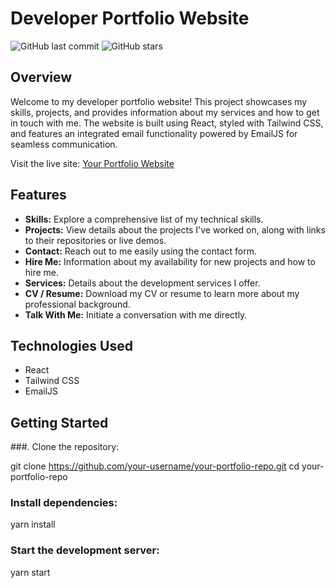 # Developer Portfolio Website

![GitHub last commit](https://img.shields.io/github/last-commit/your-username/your-portfolio-repo)
![GitHub stars](https://img.shields.io/github/stars/your-username/your-portfolio-repo?style=social)

## Overview

Welcome to my developer portfolio website! This project showcases my skills, projects, and provides information about my services and how to get in touch with me. The website is built using React, styled with Tailwind CSS, and features an integrated email functionality powered by EmailJS for seamless communication.

Visit the live site: [Your Portfolio Website](https://your-portfolio-url.com)

## Features

- **Skills:** Explore a comprehensive list of my technical skills.
- **Projects:** View details about the projects I've worked on, along with links to their repositories or live demos.
- **Contact:** Reach out to me easily using the contact form.
- **Hire Me:** Information about my availability for new projects and how to hire me.
- **Services:** Details about the development services I offer.
- **CV / Resume:** Download my CV or resume to learn more about my professional background.
- **Talk With Me:** Initiate a conversation with me directly.

## Technologies Used

- React
- Tailwind CSS
- EmailJS

## Getting Started

###. Clone the repository:

   git clone https://github.com/your-username/your-portfolio-repo.git
   cd your-portfolio-repo



### Install dependencies:

yarn install

### Start the development server:

yarn start

